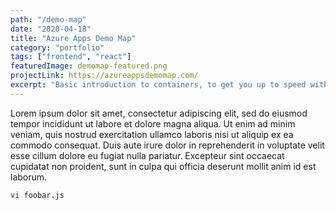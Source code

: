 ```yaml
---
path: "/demo-map"
date: "2020-04-18"
title: "Azure Apps Demo Map"
category: "portfolio"
tags: ["frontend", "react"]
featuredImage: demomap-featured.png
projectLink: https://azureappsdemomap.com/
excerpt: "Basic introduction to containers, to get you up to speed with the latest developments in Docker"
---
```


Lorem ipsum dolor sit amet, consectetur adipiscing elit, sed do eiusmod tempor incididunt
ut labore et dolore magna aliqua. Ut enim ad minim veniam, quis nostrud exercitation ullamco
laboris nisi ut aliquip ex ea commodo consequat. Duis aute irure dolor in reprehenderit in
voluptate velit esse cillum dolore eu fugiat nulla pariatur. Excepteur sint occaecat cupidatat
non proident, sunt in culpa qui officia deserunt mollit anim id est laborum.

```bash
vi foobar.js
```
